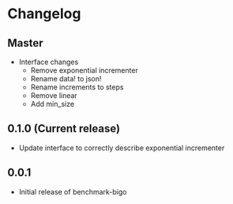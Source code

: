 Changelog
=========

Master
-------------------------

* Interface changes
    * Remove exponential incrementer
    * Rename data! to json!
    * Rename increments to steps
    * Remove linear
    * Add min_size

0.1.0 (Current release)
-------------------------

* Update interface to correctly describe exponential incrementer

0.0.1
-------------------------

* Initial release of benchmark-bigo
